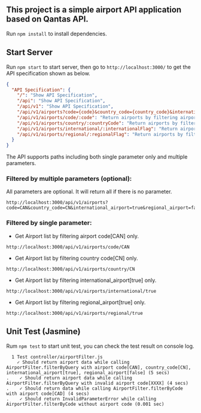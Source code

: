 ## This project is a simple airport API application based on Qantas API.
Run `npm install` to install dependencies.

## Start Server
Run `npm start` to start server, then go to `http://localhost:3000/` to get the API specification shown as below.

```json
{
  "API Specification": {
    "/": "Show API Specification",
    "/api": "Show API Specification",
    "/api/v1": "Show API Specification",
    "/api/v1/airports?code={code}&country_code={country_code}&international_airport={true|false}&regional_airport={true|false}": "Return airport by filtered by request parameters (optional). Return all airports if there is no parameter",
    "/api/v1/airports/code/:code": "Return airports by filtering airport code",
    "/api/v1/airports/country/:countryCode": "Return airports by filtering country code",
    "/api/v1/airports/international/:internationalFlag": "Return airports by filtering international_airport flag",
    "/api/v1/airports/regional/:regionalFlag": "Return airports by filtering regional_airport flag"
  }
}
```


The API supports paths including both single parameter only and multiple parameters.

### Filtered by multiple parameters (optional): 
All parameters are optional. It will return all if there is no parameter.

```
http://localhost:3000/api/v1/airports?code=CAN&country_code=CN&international_airport=true&regional_airport=false
```

### Filtered by single parameter: 
* Get Airport list by filtering airport code[CAN] only.
```
http://localhost:3000/api/v1/airports/code/CAN
```
* Get Airport list by filtering country code[CN] only.
```
http://localhost:3000/api/v1/airports/country/CN
```
* Get Airport list by filtering international_airport[true] only.
```
http://localhost:3000/api/v1/airports/international/true
```
* Get Airport list by filtering regional_airport[true] only.
```
http://localhost:3000/api/v1/airports/regional/true
```


## Unit Test (Jasmine)
Rum `npm test` to start unit test, you can check the test result on console log.

```
  1 Test controller/airportFilter.js
    ✓ Should return airport data while calling AirportFilter.filterByQuery with airport code[CAN], country_code[CN], international_airport[true], regional_airport[false] (5 secs)
.    ✓ Should return airport data while calling AirportFilter.filterByQuery with invalid airport code[XXXX] (4 secs)
.    ✓ Should return data while calling AirportFilter.filterByCode with airport code[CAD] (4 secs)
.    ✓ Should return InvalidParameterError while calling AirportFilter.filterByCode without airport code (0.001 sec)
```